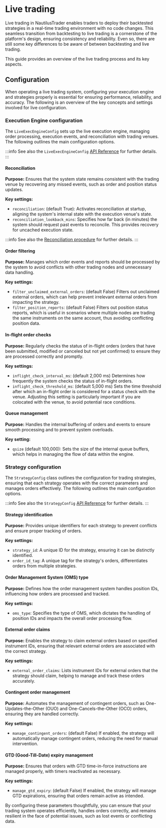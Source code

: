 # Live trading

Live trading in NautilusTrader enables traders to deploy their backtested strategies in a real-time 
trading environment with no code changes. This seamless transition from backtesting to live trading 
is a cornerstone of the platform's design, ensuring consistency and reliability. Even so, there are
still some key differences to be aware of between backtesting and live trading.

This guide provides an overview of the live trading process and its key aspects.

## Configuration

When operating a live trading system, configuring your execution engine and strategies properly is 
essential for ensuring performance, reliability, and accuracy. The following is an overview of the
key concepts and settings involved for live configuration.

### Execution Engine configuration

The `LiveExecEngineConfig` sets up the live execution engine, managing order processing, execution events, and reconciliation with trading venues. 
The following outlines the main configuration options.

:::info
See also the `LiveExecEngineConfig` [API Reference](../api_reference/config#class-liveexecengineconfig) for further details.
:::

#### Reconciliation
  
**Purpose:** Ensures that the system state remains consistent with the trading venue by recovering any missed events, such as order and position status updates.

**Key settings:**
 - `reconciliation`: (default True): Activates reconciliation at startup, aligning the system's internal state with the execution venue's state.
 - `reconciliation_lookback_mins`: Specifies how far back (in minutes) the system should request past events to reconcile. This provides recovery for uncached execution state.

:::info
See also the [Reconciliation procedure](/execution#execution-reconciliation) for further details.
:::

#### Order filtering

**Purpose:** Manages which order events and reports should be processed by the system to avoid conflicts with other trading nodes and unnecessary data handling.

**Key settings:**
 - `filter_unclaimed_external_orders`: (default False) Filters out unclaimed external orders, which can help prevent irrelevant external orders from impacting the strategy.
 - `filter_position_reports`: (default False) Filters out position status reports, which is useful in scenarios where multiple nodes are trading the same instruments on the same account, thus avoiding conflicting position data.

#### In-flight order checks

**Purpose:** Regularly checks the status of in-flight orders (orders that have been submitted, modified or canceled but not yet confirmed) to ensure they are processed correctly and promptly.

**Key settings:**
- `inflight_check_interval_ms`: (default 2,000 ms) Determines how frequently the system checks the status of in-flight orders.
- `inflight_check_threshold_ms`: (default 5,000 ms) Sets the time threshold after which an in-flight order is considered for a status check with the venue. Adjusting this setting is particularly important if you are colocated with the venue, to avoid potential race conditions.

#### Queue management

**Purpose:** Handles the internal buffering of orders and events to ensure smooth processing and to prevent system overloads.

**Key setting:**
 - `qsize` (default 100,000): Sets the size of the internal queue buffers, which helps in managing the flow of data within the engine.

### Strategy configuration

The `StrategyConfig` class outlines the configuration for trading strategies, ensuring that each strategy operates with the correct parameters and manages orders effectively.
The following outlines the main configuration options.

:::info
See also the `StrategyConfig` [API Reference](../api_reference/config#class-strategyconfig) for further details.
:::

#### Strategy identification

**Purpose:** Provides unique identifiers for each strategy to prevent conflicts and ensure proper tracking of orders.

**Key settings:**
 - `strategy_id`: A unique ID for the strategy, ensuring it can be distinctly identified.
 - `order_id_tag`: A unique tag for the strategy's orders, differentiates orders from multiple strategies.

#### Order Management System (OMS) type
        
**Purpose:** Defines how the order management system handles position IDs, influencing how orders are processed and tracked.

**Key settings:**
 - `oms_type`: Specifies the type of OMS, which dictates the handling of position IDs and impacts the overall order processing flow.

#### External order claims

**Purpose:** Enables the strategy to claim external orders based on specified instrument IDs, ensuring that relevant external orders are associated with the correct strategy.

**Key settings:**
 - `external_order_claims`: Lists instrument IDs for external orders that the strategy should claim, helping to manage and track these orders accurately.

#### Contingent order management

**Purpose:** Automates the management of contingent orders, such as One-Updates-the-Other (OUO) and One-Cancels-the-Other (OCO) orders, ensuring they are handled correctly.

**Key settings:**
 - `manage_contingent_orders`: (default False) If enabled, the strategy will automatically manage contingent orders, reducing the need for manual intervention.

#### GTD (Good-Till-Date) expiry management

**Purpose:** Ensures that orders with GTD time-in-force instructions are managed properly, with timers reactivated as necessary.

**Key settings:**
 - `manage_gtd_expiry`: (default False) If enabled, the strategy will manage GTD expirations, ensuring that orders remain active as intended.

By configuring these parameters thoughtfully, you can ensure that your trading system operates efficiently,
handles orders correctly, and remains resilient in the face of potential issues, such as lost events or conflicting data.
